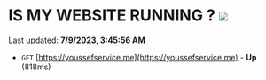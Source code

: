 # IS MY WEBSITE RUNNING ? [![](https://img.shields.io/static/v1?label=Sponsor&message=%E2%9D%A4&logo=GitHub&color=%23fe8e86)](https://github.com/sponsors/<username>)

Last updated: **7/9/2023, 3:45:56 AM**

- `GET` [https://youssefservice.me](https://youssefservice.me) - **Up** (818ms)
